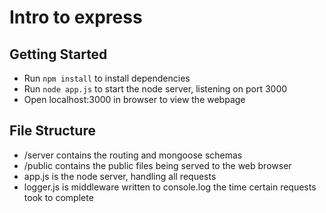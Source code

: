 # Intro to express

## Getting Started
- Run `npm install` to install dependencies
- Run `node app.js` to start the node server, listening on port 3000
- Open localhost:3000 in browser to view the webpage

## File Structure
- /server contains the routing and mongoose schemas
- /public contains the public files being served to the web browser
- app.js is the node server, handling all requests
- logger.js is middleware written to console.log the time certain requests took to complete

